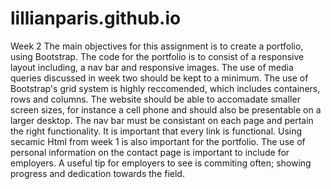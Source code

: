 # lillianparis.github.io
Week 2
The main objectives for this assignment is to create a portfolio, using Bootstrap.
The code for the portfolio is to consist of a responsive layout including, a nav
bar and responsive images. The use of media queries discussed in week two should
be kept to a minimum. The use of Bootstrap's grid system is highly reccomended, which includes containers, rows and columns. The website should be able to 
accomadate smaller screen sizes, for instance a cell phone and should also
be presentable on a larger desktop. The nav bar must be consistant on each page
and pertain the right functionality. It is important that every link is functional. Using secamic Html from week 1 is also important for the portfolio.
The use of personal information on the contact page is important to include for
employers. A useful tip for employers to see is commiting often; showing progress and dedication towards the field. 